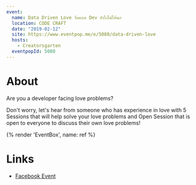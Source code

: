 ```yaml
---
event:
  name: Data Driven Love จีบแบบ Dev ยังไงไม่ให้นก
  location: CODE CRAFT
  date: "2019-02-12"
  site: https://www.eventpop.me/e/5080/data-driven-love
  hosts:
    - Creatorsgarten
  eventpopId: 5080
---
```


# About

Are you a developer facing love problems?

Don't worry, let's hear from someone who has experience in love with 5 Sessions that will help solve your love problems and Open Session that is open to everyone to discuss their own love problems!

{% render 'EventBox', name: ref %}

# Links

- [Facebook Event](https://www.facebook.com/events/348223013213549/)

